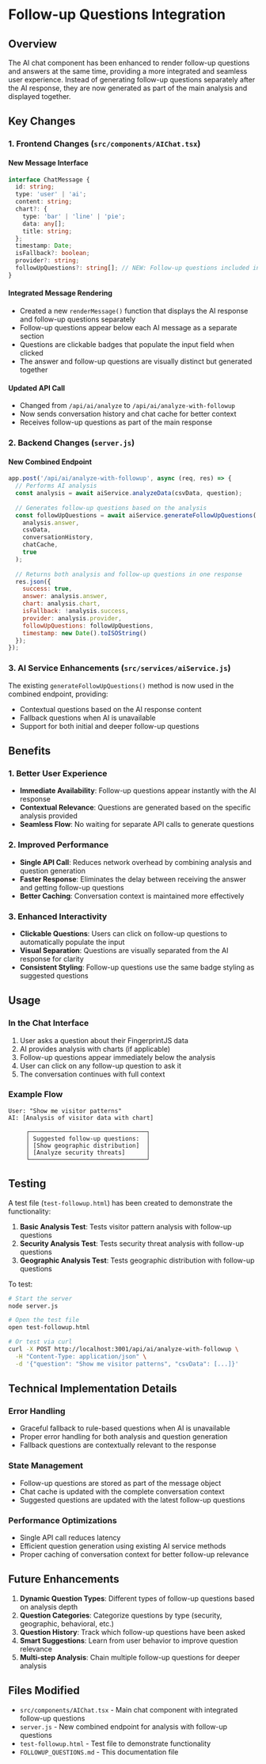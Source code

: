# Follow-up Questions Integration

## Overview

The AI chat component has been enhanced to render follow-up questions and answers at the same time, providing a more integrated and seamless user experience. Instead of generating follow-up questions separately after the AI response, they are now generated as part of the main analysis and displayed together.

## Key Changes

### 1. Frontend Changes (`src/components/AIChat.tsx`)

#### New Message Interface
```typescript
interface ChatMessage {
  id: string;
  type: 'user' | 'ai';
  content: string;
  chart?: {
    type: 'bar' | 'line' | 'pie';
    data: any[];
    title: string;
  };
  timestamp: Date;
  isFallback?: boolean;
  provider?: string;
  followUpQuestions?: string[]; // NEW: Follow-up questions included in message
}
```

#### Integrated Message Rendering
- Created a new `renderMessage()` function that displays the AI response and follow-up questions separately
- Follow-up questions appear below each AI message as a separate section
- Questions are clickable badges that populate the input field when clicked
- The answer and follow-up questions are visually distinct but generated together

#### Updated API Call
- Changed from `/api/ai/analyze` to `/api/ai/analyze-with-followup`
- Now sends conversation history and chat cache for better context
- Receives follow-up questions as part of the main response

### 2. Backend Changes (`server.js`)

#### New Combined Endpoint
```javascript
app.post('/api/ai/analyze-with-followup', async (req, res) => {
  // Performs AI analysis
  const analysis = await aiService.analyzeData(csvData, question);
  
  // Generates follow-up questions based on the analysis
  const followUpQuestions = await aiService.generateFollowUpQuestions(
    analysis.answer, 
    csvData, 
    conversationHistory, 
    chatCache, 
    true
  );
  
  // Returns both analysis and follow-up questions in one response
  res.json({
    success: true,
    answer: analysis.answer,
    chart: analysis.chart,
    isFallback: !analysis.success,
    provider: analysis.provider,
    followUpQuestions: followUpQuestions,
    timestamp: new Date().toISOString()
  });
});
```

### 3. AI Service Enhancements (`src/services/aiService.js`)

The existing `generateFollowUpQuestions()` method is now used in the combined endpoint, providing:
- Contextual questions based on the AI response content
- Fallback questions when AI is unavailable
- Support for both initial and deeper follow-up questions

## Benefits

### 1. Better User Experience
- **Immediate Availability**: Follow-up questions appear instantly with the AI response
- **Contextual Relevance**: Questions are generated based on the specific analysis provided
- **Seamless Flow**: No waiting for separate API calls to generate questions

### 2. Improved Performance
- **Single API Call**: Reduces network overhead by combining analysis and question generation
- **Faster Response**: Eliminates the delay between receiving the answer and getting follow-up questions
- **Better Caching**: Conversation context is maintained more effectively

### 3. Enhanced Interactivity
- **Clickable Questions**: Users can click on follow-up questions to automatically populate the input
- **Visual Separation**: Questions are visually separated from the AI response for clarity
- **Consistent Styling**: Follow-up questions use the same badge styling as suggested questions

## Usage

### In the Chat Interface
1. User asks a question about their FingerprintJS data
2. AI provides analysis with charts (if applicable)
3. Follow-up questions appear immediately below the analysis
4. User can click on any follow-up question to ask it
5. The conversation continues with full context

### Example Flow
```
User: "Show me visitor patterns"
AI: [Analysis of visitor data with chart]

     ┌─────────────────────────────────┐
     │ Suggested follow-up questions:  │
     │ [Show geographic distribution]  │
     │ [Analyze security threats]      │
     └─────────────────────────────────┘
```

## Testing

A test file (`test-followup.html`) has been created to demonstrate the functionality:

1. **Basic Analysis Test**: Tests visitor pattern analysis with follow-up questions
2. **Security Analysis Test**: Tests security threat analysis with follow-up questions  
3. **Geographic Analysis Test**: Tests geographic distribution with follow-up questions

To test:
```bash
# Start the server
node server.js

# Open the test file
open test-followup.html

# Or test via curl
curl -X POST http://localhost:3001/api/ai/analyze-with-followup \
  -H "Content-Type: application/json" \
  -d '{"question": "Show me visitor patterns", "csvData": [...]}'
```

## Technical Implementation Details

### Error Handling
- Graceful fallback to rule-based questions when AI is unavailable
- Proper error handling for both analysis and question generation
- Fallback questions are contextually relevant to the response

### State Management
- Follow-up questions are stored as part of the message object
- Chat cache is updated with the complete conversation context
- Suggested questions are updated with the latest follow-up questions

### Performance Optimizations
- Single API call reduces latency
- Efficient question generation using existing AI service methods
- Proper caching of conversation context for better follow-up relevance

## Future Enhancements

1. **Dynamic Question Types**: Different types of follow-up questions based on analysis depth
2. **Question Categories**: Categorize questions by type (security, geographic, behavioral, etc.)
3. **Question History**: Track which follow-up questions have been asked
4. **Smart Suggestions**: Learn from user behavior to improve question relevance
5. **Multi-step Analysis**: Chain multiple follow-up questions for deeper analysis

## Files Modified

- `src/components/AIChat.tsx` - Main chat component with integrated follow-up questions
- `server.js` - New combined endpoint for analysis with follow-up questions
- `test-followup.html` - Test file to demonstrate functionality
- `FOLLOWUP_QUESTIONS.md` - This documentation file
